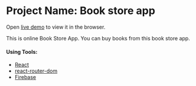 # Project Name: Book store app
Open [live demo](https://bookstore-284fc.web.app/) to view it in the browser.

This is online Book Store App. You can buy books from this book store app. 

#### Using Tools:
- [React](https://reactjs.org/)
- [react-router-dom](https://reactrouter.com/)
- [Firebase](https://firebase.google.com/)